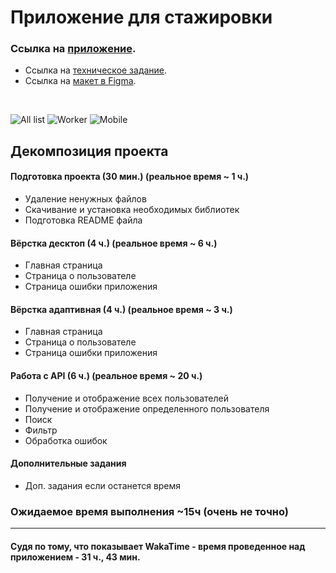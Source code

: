 # Приложение для стажировки

### Ссылка на [приложение](https://employeeslist-kpoj.onrender.com).

- Ссылка на [техническое задание](https://github.com/appKODE/trainee-test-frontend).
- Ссылка на [макет в Figma](https://www.figma.com/file/GRRKONipVClULsfdCAuVs1/KODE-Trainee-Dev-%D0%9E%D1%81%D0%B5%D0%BD%D1%8C'21?node-id=11%3A14414).

<br/>

![All list](https://i.imgur.com/jWFXcHL.png)
![Worker](https://i.imgur.com/wMtevTb.png)
![Mobile](https://i.imgur.com/IWZt7HX.png)

## Декомпозиция проекта

#### Подготовка проекта (30 мин.) (реальное время ~ 1 ч.)

- Удаление ненужных файлов
- Скачивание и установка необходимых библиотек
- Подготовка README файла

#### Вёрстка десктоп (4 ч.) (реальное время ~ 6 ч.)

- Главная страница
- Страница о пользователе
- Страница ошибки приложения

#### Вёрстка адаптивная (4 ч.) (реальное время ~ 3 ч.)

- Главная страница
- Страница о пользователе
- Страница ошибки приложения

#### Работа с API (6 ч.) (реальное время ~ 20 ч.)

- Получение и отображение всех пользователей
- Получение и отображение определенного пользователя
- Поиск
- Фильтр
- Обработка ошибок

#### Дополнительные задания

- Доп. задания если останется время

### Ожидаемое время выполнения ~15ч (очень не точно)

---

#### Судя по тому, что показывает WakaTime - время проведенное над приложением - 31 ч., 43 мин.

